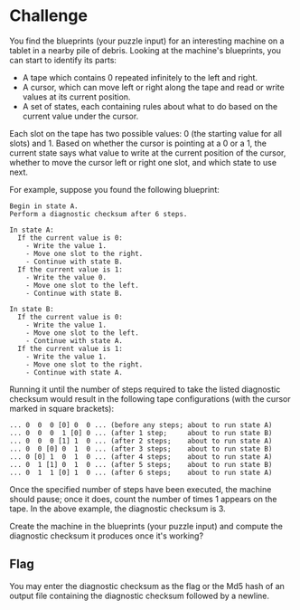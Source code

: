 # Challenge

You find the blueprints (your puzzle input) for an interesting machine on a tablet in a nearby pile of debris. Looking at the machine's blueprints, you can start to identify its parts:

* A tape which contains 0 repeated infinitely to the left and right.
* A cursor, which can move left or right along the tape and read or write values at its current position.
* A set of states, each containing rules about what to do based on the current value under the cursor.

Each slot on the tape has two possible values: 0 (the starting value for all slots) and 1. Based on whether the cursor is pointing at a 0 or a 1, the current state says what value to write at the current position of the cursor, whether to move the cursor left or right one slot, and which state to use next.

For example, suppose you found the following blueprint:

```
Begin in state A.
Perform a diagnostic checksum after 6 steps.

In state A:
  If the current value is 0:
    - Write the value 1.
    - Move one slot to the right.
    - Continue with state B.
  If the current value is 1:
    - Write the value 0.
    - Move one slot to the left.
    - Continue with state B.

In state B:
  If the current value is 0:
    - Write the value 1.
    - Move one slot to the left.
    - Continue with state A.
  If the current value is 1:
    - Write the value 1.
    - Move one slot to the right.
    - Continue with state A.
```

Running it until the number of steps required to take the listed diagnostic checksum would result in the following tape configurations (with the cursor marked in square brackets):

```
... 0  0  0 [0] 0  0 ... (before any steps; about to run state A)
... 0  0  0  1 [0] 0 ... (after 1 step;     about to run state B)
... 0  0  0 [1] 1  0 ... (after 2 steps;    about to run state A)
... 0  0 [0] 0  1  0 ... (after 3 steps;    about to run state B)
... 0 [0] 1  0  1  0 ... (after 4 steps;    about to run state A)
... 0  1 [1] 0  1  0 ... (after 5 steps;    about to run state B)
... 0  1  1 [0] 1  0 ... (after 6 steps;    about to run state A)
```

Once the specified number of steps have been executed, the machine should pause; once it does, count the number of times 1 appears on the tape. In the above example, the diagnostic checksum is 3.

Create the machine in the blueprints (your puzzle input) and compute the diagnostic checksum it produces once it's working?

## Flag

You may enter the diagnostic checksum as the flag or the Md5 hash of an output file containing the diagnostic checksum followed by a newline.
